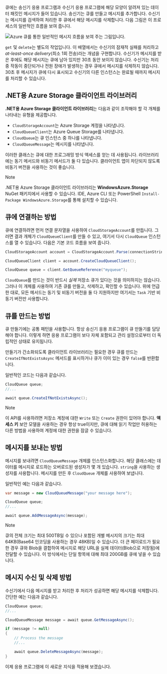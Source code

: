 큐에는 송신기 응용 프로그램과 수신기 응용 프로그램에 해당 모양이 알려져 있는 데이터 패킷인 메시지가 들어 있습니다. 송신기는 큐를 만들고 메시지를 추가합니다. 수신기는 메시지를 검색하여 처리한 후 큐에서 해당 메시지를 삭제합니다. 다음 그림은 이 프로세스의 일반적인 흐름을 보여 줍니다.

![Azure 큐를 통한 일반적인 메시지 흐름을 보여 주는 그림입니다.](../media/6-message-flow.png)

`get` 및 `delete`는 별도의 작업입니다. 이 배열에서는 수신기의 잠재적 실패를 처리하고 _at-least-once delivery_(최소 1회 전송)라는 개념을 구현합니다. 수신기가 메시지를 받은 후에도 해당 메시지는 큐에 남아 있지만 30초 동안 보이지 않습니다. 수신기는 처리 중 작동이 중단되거나 전원 장애가 발생하는 경우 큐에서 메시지를 삭제하지 않습니다. 30초 후 메시지가 큐에 다시 표시되고 수신기의 다른 인스턴스는 완료될 때까지 메시지를 처리할 수 있습니다.

## <a name="the-azure-storage-client-library-for-net"></a>.NET용 Azure Storage 클라이언트 라이브러리

**.NET용 Azure Storage 클라이언트 라이브러리**는 다음과 같이 조작해야 할 각 개체를 나타내는 유형을 제공합니다.

- `CloudStorageAccount`는 Azure Storage 계정을 나타냅니다.
- `CloudQueueClient`는 Azure Queue Storage를 나타냅니다.
- `CloudQueue`는 큐 인스턴스 중 하나를 나타냅니다.
- `CloudQueueMessage`는 메시지를 나타냅니다.

이러한 클래스는 큐에 대한 프로그래밍 방식 액세스를 얻는 데 사용됩니다. 라이브러리에는 동기 메서드와 비동기 메서드가 둘 다 있습니다. 클라이언트 앱이 차단되지 않도록 비동기 버전을 사용하는 것이 좋습니다.

> [!NOTE]
> .NET용 Azure Storage 클라이언트 라이브러리는 **WindowsAzure.Storage** NuGet 패키지에서 사용할 수 있습니다. IDE, Azure CLI 또는 PowerShell `Install-Package WindowsAzure.Storage`를 통해 설치할 수 있습니다.

## <a name="how-to-connect-to-a-queue"></a>큐에 연결하는 방법

큐에 연결하려면 먼저 연결 문자열을 사용하여 `CloudStorageAccount`를 만듭니다. 그러면 결과 개체가 `CloudQueueClient`를 만들 수 있고, 여기서 다시 `CloudQueue` 인스턴스를 열 수 있습니다. 다음은 기본 코드 흐름을 보여 줍니다.

```csharp
CloudStorageAccount account = CloudStorageAccount.Parse(connectionString);

CloudQueueClient client = account.CreateCloudQueueClient();

CloudQueue queue = client.GetQueueReference("myqueue");
```

`CloudQueue`를 만드는 것이 반드시 _실제_ 저장소 큐가 있다는 것을 의미하지는 않습니다. 그러나 이 개체를 사용하여 기존 큐를 만들고, 삭제하고, 확인할 수 있습니다. 위에 언급한 대로, 모든 메서드는 동기 및 비동기 버전을 둘 다 지원하지만 여기서는 `Task` 기반 비동기 버전만 사용합니다.

## <a name="how-to-create-a-queue"></a>큐를 만드는 방법

큐 만들기에는 공통 패턴을 사용합니다. 항상 송신기 응용 프로그램이 큐 만들기를 담당해야 합니다. 이렇게 하면 응용 프로그램이 보다 자체 포함되고 관리 설정으로부터 더 독립적인 상태로 유지됩니다. 

만들기가 간소화되도록 클라이언트 라이브러리는 필요한 경우 큐를 만드는 `CreateIfNotExistsAsync` 메서드를 표시하거나 큐가 이미 있는 경우 `false`를 반환합니다. 

일반적인 코드는 다음과 같습니다.

```csharp
CloudQueue queue;
//...

await queue.CreateIfNotExistsAsync();
```

> [!NOTE]
> 이 API를 사용하려면 저장소 계정에 대한 `Write` 또는 `Create` 권한이 있어야 합니다. **액세스 키** 보안 모델을 사용하는 경우 항상 true이지만, 큐에 대해 읽기 작업만 허용하는 다른 방법을 사용하여 계정에 대한 권한을 잠글 수 있습니다.

## <a name="how-to-send-a-message"></a>메시지를 보내는 방법

메시지를 보내려면 `CloudQueueMessage` 개체를 인스턴스화합니다. 해당 클래스에는 데이터를 메시지로 로드하는 오버로드된 생성자가 몇 개 있습니다. `string`을 사용하는 생성자를 사용합니다. 메시지를 만든 후 `CloudQueue` 개체를 사용하여 보냅니다.

일반적인 예는 다음과 같습니다.

```csharp
var message = new CloudQueueMessage("your message here");

CloudQueue queue;
//...

await queue.AddMessageAsync(message);
```

> [!NOTE]
> 큐의 전체 크기는 최대 500TB일 수 있으나 포함된 개별 메시지의 크기는 최대 64KB(Base64 인코딩을 사용하는 경우 48KB)일 수 있습니다. 더 큰 페이로드가 필요한 경우 큐와 Blob을 결합하여 메시지로 해당 URL을 실제 데이터(Blob으로 저장됨)에 전달할 수 있습니다. 이 방식에서는 단일 항목에 대해 최대 200GB를 큐에 넣을 수 있습니다.

## <a name="how-to-receive-and-delete-a-message"></a>메시지 수신 및 삭제 방법

수신기에서 다음 메시지를 받고 처리한 후 처리가 성공하면 해당 메시지를 삭제합니다. 간단한 예는 다음과 같습니다.

```C#
CloudQueue queue;
//...

CloudQueueMessage message = await queue.GetMessageAsync();

if (message != null)
{
    // Process the message
    //...

    await queue.DeleteMessageAsync(message);
}
```

이제 응용 프로그램에 이 새로운 지식을 적용해 보겠습니다.